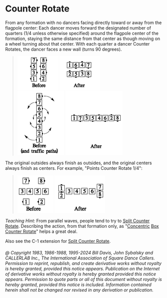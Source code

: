 
# Counter Rotate

From any formation with no dancers facing directly
toward or away from the flagpole center: Each dancer
moves forward the designated number of quarters (1/4
unless otherwise specified) around the flagpole center of
the formation, staying the same distance from that
center as though moving on a wheel turning about that
center. With each quarter a dancer Counter Rotates, the
dancer faces a new wall (turns 90 degrees).

> 
> ![alt](counter_rotate_1a.png)
> ![alt](counter_rotate_1b.png)  
> ![alt](counter_rotate_1c.png)
> ![alt](counter_rotate_1d.png)
> 

The original outsides always finish as outsides, and the
original centers always finish as centers. For example,
"Points Counter Rotate 1/4":

> 
> ![alt](counter_rotate_2a.png)
> ![alt](counter_rotate_2b.png)
> 

*Teaching Hint:* From parallel waves, people tend to try to 
[Split Counter Rotate](../a2/box_counter_rotate.md). Describing the action, from that
formation only, as "[Concentric](concentric_concept.md) 
[Box Counter Rotate](../a2/box_counter_rotate.md)" helps a great deal.

Also see the C-1 extension for
[Split Counter Rotate](split_counter_rotate.md).

###### @ Copyright 1983, 1986-1988, 1995-2024 Bill Davis, John Sybalsky and CALLERLAB Inc., The International Association of Square Dance Callers. Permission to reprint, republish, and create derivative works without royalty is hereby granted, provided this notice appears. Publication on the Internet of derivative works without royalty is hereby granted provided this notice appears. Permission to quote parts or all of this document without royalty is hereby granted, provided this notice is included. Information contained herein shall not be changed nor revised in any derivation or publication.
